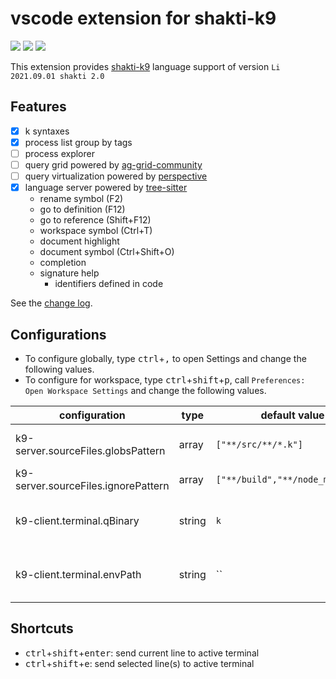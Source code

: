 # vscode extension for shakti-k9

[![](https://img.shields.io/visual-studio-marketplace/v/jshinonome.vscode-k9)](https://marketplace.visualstudio.com/items?itemName=jshinonome.vscode-k9)
[![](https://vsmarketplacebadge.apphb.com/downloads/jshinonome.vscode-k9.svg?color=blue&style=flat)](https://marketplace.visualstudio.com/items?itemName=jshinonome.vscode-k9)
[![](https://vsmarketplacebadge.apphb.com/installs/jshinonome.vscode-k9.svg?color=success&style=flat)](https://marketplace.visualstudio.com/items?itemName=jshinonome.vscode-k9)

This extension provides [shakti-k9](https://shakti.sh/) language support of version `Li 2021.09.01 shakti 2.0`

## Features

-   [x] k syntaxes
-   [x] process list group by tags
-   [ ] process explorer
-   [ ] query grid powered by [ag-grid-community](https://www.ag-grid.com/)
-   [ ] query virtualization powered by [perspective](https://perspective.finos.org/)
-   [x] language server powered by [tree-sitter](https://tree-sitter.github.io/tree-sitter/)
    -   rename symbol (F2)
    -   go to definition (F12)
    -   go to reference (Shift+F12)
    -   workspace symbol (Ctrl+T)
    -   document highlight
    -   document symbol (Ctrl+Shift+O)
    -   completion
    -   signature help
        -   identifiers defined in code

See the [change log](https://github.com/jshinonome/vscode-k9/blob/master/CHANGELOG.md).

## Configurations

-   To configure globally, type <kbd>ctrl</kbd>+<kbd>,</kbd> to open Settings and change the following values.
-   To configure for workspace, type <kbd>ctrl</kbd>+<kbd>shift</kbd>+<kbd>p</kbd>, call `Preferences: Open Workspace Settings` and change the following values.

| configuration                       | type   | default value                    | description                                |
| ----------------------------------- | ------ | -------------------------------- | ------------------------------------------ |
| k9-server.sourceFiles.globsPattern  | array  | `["**/src/**/*.k"]`              | source folder to be included               |
| k9-server.sourceFiles.ignorePattern | array  | `["**/build","**/node_modules"]` | folder to be excluded                      |
| k9-client.terminal.qBinary          | string | `k`                              | k executable file or full path             |
| k9-client.terminal.envPath          | string | ``                               | environment file relative or absolute path |

## Shortcuts

-   <kbd>ctrl</kbd>+<kbd>shift</kbd>+<kbd>enter</kbd>: send current line to active terminal
-   <kbd>ctrl</kbd>+<kbd>shift</kbd>+<kbd>e</kbd>: send selected line(s) to active terminal
